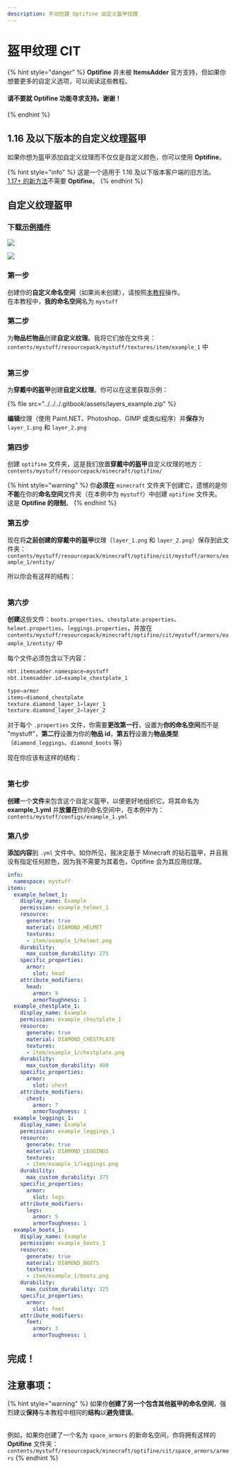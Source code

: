 ```yaml
---
description: 手动创建 Optifine 自定义盔甲纹理
---
```


# 盔甲纹理 CIT

{% hint style="danger" %}
**Optifine** 并未被 **ItemsAdder** 官方支持，但如果你想要更多的自定义选项，可以阅读这些教程。

#### 请不要就 Optifine 功能寻求支持。谢谢！
{% endhint %}

## 1.16 及以下版本的自定义纹理盔甲

如果你想为盔甲添加自定义纹理而不仅仅是自定义颜色，你可以使用 **Optifine**。

{% hint style="info" %}
这是一个适用于 1.16 及以下版本客户端的旧方法。\
[1.17+ 的新方法](../textured-armor.md)不需要 **Optifine**。
{% endhint %}

## 自定义纹理盔甲

### 下载[示例插件](https://www.spigotmc.org/resources/optifine-example-custom-textured-armor-itemsadder-addon.87846/)

![](<../../../.gitbook/assets/image (22).png>)

![](<../../../.gitbook/assets/image (23).png>)

### 第一步

创建你的**自定义命名空间**（如果尚未创建），请按照[本教程](broken-reference/)操作。\
在本教程中，**我的命名空间**名为 `mystuff`

### 第二步

为**物品栏物品**创建**自定义纹理**。我将它们放在文件夹：`contents/mystuff/resourcepack/mystuff/textures/item/example_1` 中

<figure><img src="../../../.gitbook/assets/old_optifine_armor_preview_1.png" alt=""><figcaption></figcaption></figure>

### 第三步

为**穿戴中的盔甲**创建**自定义纹理**。你可以在这里获取示例：

{% file src="../../../.gitbook/assets/layers_example.zip" %}

**编辑**纹理（使用 Paint.NET、Photoshop、GIMP 或类似程序）并**保存**为 `layer_1.png` 和 `layer_2.png`

### 第四步

创建 `optifine` 文件夹，这是我们放置**穿戴中的盔甲**自定义纹理的地方：`contents/mystuff/resourcepack/minecraft/optifine/`

{% hint style="warning" %}
你**必须在** `minecraft` 文件夹下创建它，遗憾的是你**不能**在你的**命名空间**文件夹（在本例中为 `mystuff`）中创建 `optifine` 文件夹。\
这是 **Optifine 的限制**。
{% endhint %}

### 第五步

现在将**之前创建的穿戴中的盔甲**纹理（`layer_1.png` 和 `layer_2.png`）保存到此文件夹：`contents/mystuff/resourcepack/minecraft/optifine/cit/mystuff/armors/example_1/entity/`

所以你会有这样的结构：

<figure><img src="../../../.gitbook/assets/old_optifine_armor_path_1.png" alt=""><figcaption></figcaption></figure>

### 第六步

**创建**这些文件：`boots.properties`、`chestplate.properties`、`helmet.properties`、`leggings.properties`，并放在 `contents/mystuff/resourcepack/minecraft/optifine/cit/mystuff/armors/example_1/entity/` 中

每个文件必须包含以下内容：

```elixir
nbt.itemsadder.namespace=mystuff
nbt.itemsadder.id=example_chestplate_1

type=armor
items=diamond_chestplate
texture.diamond_layer_1=layer_1
texture.diamond_layer_2=layer_2
```

对于每个 `.properties` 文件，你需要**更改第一行**，设置为**你的命名空间**而不是 "mystuff"，**第二行**设置为你的**物品 id**，**第五行**设置为**物品类型**（`diamond_leggings`、`diamond_boots` 等）

现在你应该有这样的结构：

<figure><img src="../../../.gitbook/assets/old_optifine_armor_path_2.png" alt=""><figcaption></figcaption></figure>

### 第七步

**创建**一个**文件**来包含这个自定义盔甲，以便更好地组织它。将其命名为 **example\_1.yml** 并**放置在**你的命名空间中，在本例中为：`contents/mystuff/configs/example_1.yml`

### 第八步

**添加内容**到 `.yml` 文件中。如你所见，我决定基于 Minecraft 的钻石盔甲，并且我没有指定任何颜色，因为我不需要为其着色，Optifine 会为其应用纹理。

```yaml
info:
  namespace: mystuff
items:
  example_helmet_1:
    display_name: Example
    permission: example_helmet_1
    resource:
      generate: true
      material: DIAMOND_HELMET
      textures:
      - item/example_1/helmet.png
    durability:
      max_custom_durability: 275
    specific_properties:
      armor:
        slot: head
    attribute_modifiers:
      head:
        armor: 9
        armorToughness: 1
  example_chestplate_1:
    display_name: Example
    permission: example_chestplate_1
    resource:
      generate: true
      material: DIAMOND_CHESTPLATE
      textures:
      - item/example_1/chestplate.png
    durability:
      max_custom_durability: 400
    specific_properties:
      armor:
        slot: chest
    attribute_modifiers:
      chest:
        armor: 7
        armorToughness: 1
  example_leggings_1:
    display_name: Example
    permission: example_leggings_1
    resource:
      generate: true
      material: DIAMOND_LEGGINGS
      textures:
      - item/example_1/leggings.png
    durability:
      max_custom_durability: 375
    specific_properties:
      armor:
        slot: legs
    attribute_modifiers:
      legs:
        armor: 5
        armorToughness: 1
  example_boots_1:
    display_name: Example
    permission: example_boots_1
    resource:
      generate: true
      material: DIAMOND_BOOTS
      textures:
      - item/example_1/boots.png
    durability:
      max_custom_durability: 325
    specific_properties:
      armor:
        slot: feet
    attribute_modifiers:
      feet:
        armor: 3
        armorToughness: 1
```

## 完成！

## 注意事项：

{% hint style="warning" %}
如果你**创建了另一个包含其他盔甲的命名空间**，强烈建议**保持**与本教程中相同的**结构**以**避免错误**。

\
例如，如果你创建了一个名为 `space_armors` 的新命名空间，你将拥有这样的 **Optifine** 文件夹：`contents/mystuff/resourcepack/minecraft/optifine/cit/space_armors/armors`
{% endhint %}

